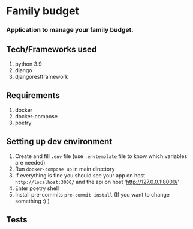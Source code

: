 # Family budget
### Application to manage your family budget.

## Tech/Frameworks used
1. python 3.9
2. django
3. djangorestframework

## Requirements

1. docker
2. docker-compose
3. poetry

## Setting up dev environment

1. Create and fill `.env` file (use `.envtemplate` file to know which variables are needed)
2. Run `docker-compose up` in main directory
3. If everything is fine you should see your app on host `http://localhost:3000/` and the api on host 'http://127.0.0.1:8000/'
4. Enter poetry shell
5. Install pre-commits `pre-commit install` (If you want to change something :) )

## Tests
